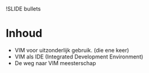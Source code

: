 !SLIDE bullets
# Inhoud #

* VIM voor uitzonderlijk gebruik. (die ene keer)
* VIM als IDE (Integrated Development Environment)
* De weg naar VIM meesterschap
